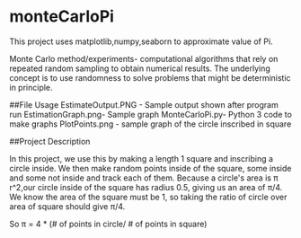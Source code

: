 # monteCarloPi
This project uses matplotlib,numpy,seaborn to approximate value of Pi.

Monte Carlo method/experiments- computational algorithms that rely on repeated random sampling to obtain numerical results. The underlying concept is to use randomness to solve problems that might be deterministic in principle.

##File Usage
EstimateOutput.PNG - Sample output shown after program run
EstimationGraph.png- Sample graph 
MonteCarloPi.py- Python 3 code to make graphs
PlotPoints.png - sample graph of the circle inscribed in square

##Project Description

In this project, we use this by making a length 1 square and inscribing a circle inside. We then make random points inside of the square, some inside and some not inside and track each of them. Because a circle's area is  π r^2,our circle inside of the square has radius 0.5, giving us an area of  π/4. We know the area of the square must be 1, so taking the ratio of circle over area of square should give  π/4.

 So  π = 4 * (# of points in circle/ # of points in square)
 
 
